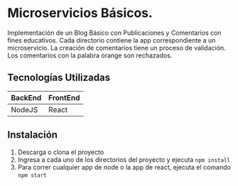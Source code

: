 # Microservicios Básicos. #
Implementación de un Blog Básico con Publicaciones y Comentarios con fines educativos. 
Cada directorio contiene la app correspondiente a un microservicio. 
La creación de comentarios tiene un proceso de validación. Los comentarios con la palabra 
orange son rechazados.

## Tecnologías Utilizadas ##
| BackEnd | FrontEnd |
| --- | --- |
| NodeJS  | React |

## Instalación ##
1. Descarga o clona el proyecto
2. Ingresa a cada uno de los directorios del proyecto y ejecuta ```npm install```
3. Para correr cualquier app de node o la app de react, ejecuta el comando ```npm start```